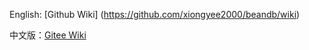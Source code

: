 English: [Github Wiki] (https://github.com/xiongyee2000/beandb/wiki)

中文版：[Gitee Wiki](https://gitee.com/xiongyee2000/beandb/wikis/Home)
